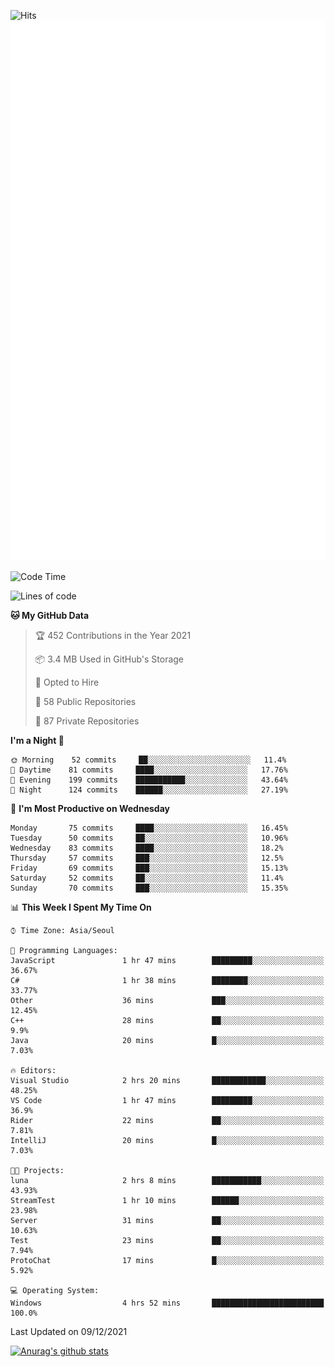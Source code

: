 ![Hits](https://hits.seeyoufarm.com/api/count/incr/badge.svg?url=https%3A%2F%2Fgithub.com%2Fkokose1234&count_bg=%2379C83D&title_bg=%23555555&icon=apple.svg&icon_color=%23E7E7E7&title=hits&edge_flat=false)
<br/>
![Metrics](https://github.com/kokose1234/kokose1234/blob/main/github-metrics.svg)

<!--START_SECTION:waka-->
![Code Time](http://img.shields.io/badge/Code%20Time-336%20hrs%2034%20mins-blue)

![Lines of code](https://img.shields.io/badge/From%20Hello%20World%20I%27ve%20Written-9%20Million%20lines%20of%20code-blue)

**🐱 My GitHub Data** 

> 🏆 452 Contributions in the Year 2021
 > 
> 📦 3.4 MB Used in GitHub's Storage 
 > 
> 💼 Opted to Hire
 > 
> 📜 58 Public Repositories 
 > 
> 🔑 87 Private Repositories  
 > 
**I'm a Night 🦉** 

```text
🌞 Morning    52 commits     ██░░░░░░░░░░░░░░░░░░░░░░░   11.4% 
🌆 Daytime    81 commits     ████░░░░░░░░░░░░░░░░░░░░░   17.76% 
🌃 Evening    199 commits    ███████████░░░░░░░░░░░░░░   43.64% 
🌙 Night      124 commits    ██████░░░░░░░░░░░░░░░░░░░   27.19%

```
📅 **I'm Most Productive on Wednesday** 

```text
Monday       75 commits     ████░░░░░░░░░░░░░░░░░░░░░   16.45% 
Tuesday      50 commits     ██░░░░░░░░░░░░░░░░░░░░░░░   10.96% 
Wednesday    83 commits     ████░░░░░░░░░░░░░░░░░░░░░   18.2% 
Thursday     57 commits     ███░░░░░░░░░░░░░░░░░░░░░░   12.5% 
Friday       69 commits     ███░░░░░░░░░░░░░░░░░░░░░░   15.13% 
Saturday     52 commits     ██░░░░░░░░░░░░░░░░░░░░░░░   11.4% 
Sunday       70 commits     ███░░░░░░░░░░░░░░░░░░░░░░   15.35%

```


📊 **This Week I Spent My Time On** 

```text
⌚︎ Time Zone: Asia/Seoul

💬 Programming Languages: 
JavaScript               1 hr 47 mins        █████████░░░░░░░░░░░░░░░░   36.67% 
C#                       1 hr 38 mins        ████████░░░░░░░░░░░░░░░░░   33.77% 
Other                    36 mins             ███░░░░░░░░░░░░░░░░░░░░░░   12.45% 
C++                      28 mins             ██░░░░░░░░░░░░░░░░░░░░░░░   9.9% 
Java                     20 mins             █░░░░░░░░░░░░░░░░░░░░░░░░   7.03%

🔥 Editors: 
Visual Studio            2 hrs 20 mins       ████████████░░░░░░░░░░░░░   48.25% 
VS Code                  1 hr 47 mins        █████████░░░░░░░░░░░░░░░░   36.9% 
Rider                    22 mins             ██░░░░░░░░░░░░░░░░░░░░░░░   7.81% 
IntelliJ                 20 mins             █░░░░░░░░░░░░░░░░░░░░░░░░   7.03%

🐱‍💻 Projects: 
luna                     2 hrs 8 mins        ███████████░░░░░░░░░░░░░░   43.93% 
StreamTest               1 hr 10 mins        ██████░░░░░░░░░░░░░░░░░░░   23.98% 
Server                   31 mins             ██░░░░░░░░░░░░░░░░░░░░░░░   10.63% 
Test                     23 mins             ██░░░░░░░░░░░░░░░░░░░░░░░   7.94% 
ProtoChat                17 mins             █░░░░░░░░░░░░░░░░░░░░░░░░   5.92%

💻 Operating System: 
Windows                  4 hrs 52 mins       █████████████████████████   100.0%

```


 Last Updated on 09/12/2021
<!--END_SECTION:waka-->

[![Anurag's github stats](https://github-readme-stats.vercel.app/api?username=kokose1234&theme=dracula)](https://github.com/anuraghazra/github-readme-stats)



	
